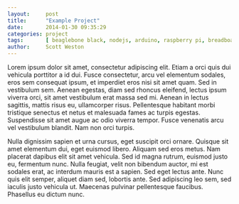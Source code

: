 ```yaml
---
layout:     post
title:      "Example Project"
date:       2014-01-30 09:35:29
categories: project
tags:       [ beaglebone black, nodejs, arduino, raspberry pi, breadboard ]
author:     Scott Weston
---
```


Lorem ipsum dolor sit amet, consectetur adipiscing elit. Etiam a orci quis dui
vehicula porttitor a id dui. Fusce consectetur, arcu vel elementum sodales,
eros sem consequat ipsum, et imperdiet eros nisi sit amet quam. Sed in
vestibulum sem. Aenean egestas, diam sed rhoncus eleifend, lectus ipsum viverra
orci, sit amet vestibulum erat massa sed mi. Aenean in lectus sagittis, mattis
risus eu, ullamcorper risus. Pellentesque habitant morbi tristique senectus et
netus et malesuada fames ac turpis egestas. Suspendisse sit amet augue ac odio
viverra tempor. Fusce venenatis arcu vel vestibulum blandit. Nam non orci
turpis.

Nulla dignissim sapien et urna cursus, eget suscipit orci ornare. Quisque sit
amet elementum dui, eget euismod libero. Aliquam sed eros metus. Nam placerat
dapibus elit sit amet vehicula. Sed id magna rutrum, euismod justo eu,
fermentum nunc. Nulla feugiat, velit non bibendum auctor, mi est sodales erat,
ac interdum mauris est a sapien. Sed eget lectus ante. Nunc quis elit semper,
aliquet diam sed, lobortis ante. Sed adipiscing leo sem, sed iaculis justo
vehicula ut. Maecenas pulvinar pellentesque faucibus. Phasellus eu dictum nunc.
